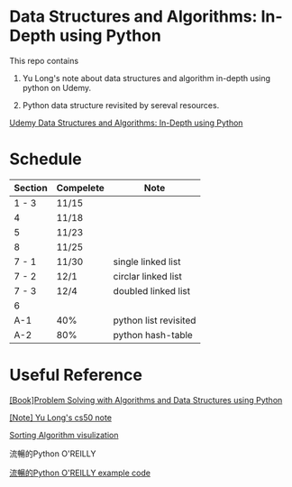 # Data Structures and Algorithms: In-Depth using Python

This repo contains 

1. Yu Long's note about data structures and algorithm in-depth using python on Udemy.

2. Python data structure revisited by sereval resources.

[Udemy Data Structures and Algorithms: In-Depth using Python](https://www.udemy.com/course/learning-data-structures-algorithms-in-python-from-scratch/learn/lecture/14520138#overview)

# Schedule

| Section | Compelete | Note  |
|---------|-----------|-------|
| 1 - 3   | 11/15     |  |
|4        |11/18      ||
|5|11/23||
|8|11/25||
|7 - 1|11/30|single linked list
|7 - 2|12/1|circlar linked list
|7 - 3|12/4|doubled linked list
6|||
|A-1|40%|python list revisited|
|A-2|80%|python hash-table|

# Useful Reference

[[Book]Problem Solving with Algorithms and Data Structures using Python](https://runestone.academy/runestone/books/published/pythonds3/index.html?fbclid=IwAR1Tl-_QijJadBJv-hytIEcAQskp02vBinhhLaYdg7zPMWqMEBN_6j185nI)

[[Note] Yu Long's cs50 note](https://github.com/YLTsai0609/cs50)

[Sorting Algorithm visulization](https://visualgo.net/bn/sorting)

流暢的Python O'REILLY

[流暢的Python O'REILLY example code](https://github.com/fluentpython/example-code)
